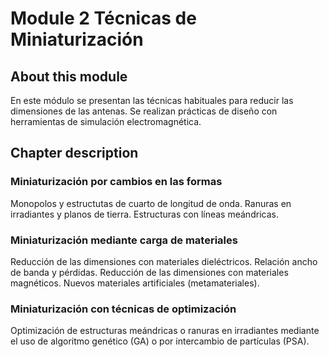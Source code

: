 # Module 2 Técnicas de Miniaturización

## About this module
En este módulo se presentan las  técnicas habituales para reducir las dimensiones de las antenas. Se realizan prácticas de diseño con herramientas de simulación electromagnética.
## Chapter description
### Miniaturización por cambios en las formas
Monopolos y estructutas de cuarto de longitud de onda. Ranuras en irradiantes y planos de tierra. Estructuras con líneas meándricas.
### Miniaturización mediante carga de materiales
Reducción de las dimensiones con materiales dieléctricos. Relación ancho de banda y pérdidas. Reducción de las dimensiones con materiales magnéticos. Nuevos materiales artificiales (metamateriales).
### Miniaturización con técnicas de optimización
Optimización de estructuras meándricas o ranuras en irradiantes mediante el uso de algoritmo genético (GA) o por intercambio de partículas (PSA).
